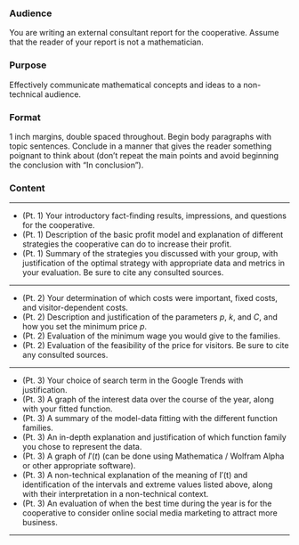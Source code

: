 ### Audience
You are writing an external consultant report for the cooperative.
Assume that the reader of your report is not a mathematician.
### Purpose
Effectively communicate mathematical concepts and ideas to a non-technical audience.
### Format
1 inch margins, double spaced throughout.
Begin body paragraphs with topic sentences.
Conclude in a manner that gives the reader something poignant to think about (don’t repeat the main points and avoid beginning the conclusion with “In conclusion”). 
### Content
---
 - (Pt. 1) Your introductory fact-finding results, impressions, and questions for the cooperative.  
 - (Pt. 1) Description of the basic profit model and explanation of different strategies the cooperative can do to increase their profit.  
 - (Pt. 1) Summary of the strategies you discussed with your group, with justification of the optimal strategy with appropriate data and metrics in your evaluation. Be sure to cite any consulted sources.
---
 - (Pt. 2) Your determination of which costs were important, fixed costs, and visitor-dependent costs.
 - (Pt. 2) Description and justification of the parameters $p$, $k$, and $C$, and how you set the minimum price $p$.  
 - (Pt. 2) Evaluation of the minimum wage you would give to the families.  
 - (Pt. 2) Evaluation of the feasibility of the price for visitors. Be sure to cite any consulted sources.
---
 - (Pt. 3) Your choice of search term in the Google Trends with justification.
 - (Pt. 3) A graph of the interest data over the course of the year, along with your fitted function. 
 - (Pt. 3) A summary of the model-data fitting with the different function families.  
 - (Pt. 3) An in-depth explanation and justification of which function family you chose to represent the data. 
 - (Pt. 3) A graph of $I'(t)$ (can be done using Mathematica / Wolfram Alpha or other appropriate software).  
 - (Pt. 3) A non-technical explanation of the meaning of I′(t) and identification of the intervals and extreme values listed above, along with their interpretation in a non-technical context.
 - (Pt. 3) An evaluation of when the best time during the year is for the cooperative to consider online social media marketing to attract more business.
---
